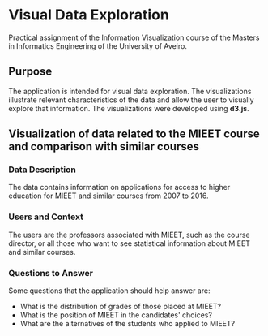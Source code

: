 # Visual Data Exploration
Practical assignment of the Information Visualization course of the Masters in Informatics Engineering of the University of Aveiro.

## Purpose
The application is intended for visual data exploration. The visualizations illustrate relevant characteristics of the data and allow the user to visually explore that information. The visualizations were developed using <b>d3.js</b>.

## Visualization of data related to the MIEET course and comparison with similar courses
### Data Description
The data contains information on applications for access to higher education for MIEET and similar courses from 2007 to 2016.

### Users and Context 
The users are the professors associated with MIEET, such as the course director, or all those who want to see statistical information about MIEET and similar courses.

### Questions to Answer
Some questions that the application should help answer are:
- What is the distribution of grades of those placed at MIEET?
- What is the position of MIEET in the candidates' choices?
- What are the alternatives of the students who applied to MIEET?
